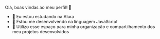 Olá, boas vindas ao meu perfil!!👋
 
- 🌱 Eu estou estudando na Alura
- 🤔 Estou me desenvolvendo na linguagem JavaScript
- 💬 Utilizo esse espaço para minha organização e compartilhamento dos meu projetos desenvolvidos
